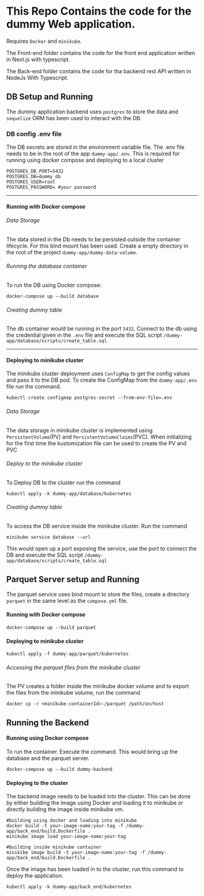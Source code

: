 # This Repo Contains the code for the dummy Web application.

Requires `Docker` and `minikube`.

The Front-end folder contains the code for the front end application written in Next.js with typescript.

The Back-end folder contains the code for tha backend rest API written in NodeJs With Typescript.

## DB Setup and Running
The dummy application backend uses `postgres` to store the data and `sequelize` ORM has been used to interact with the DB. 

### DB config .env file
The DB secrets are stored in the environment variable file.
The .env file needs to be in the root of the app `dummy-app/.env`. This is required for running using docker compose and deploying to a local cluster
```dotenv
POSTGRES_DB_PORT=5432
POSTGRES_DB=dummy_db
POSTGRES_USER=root
POSTGRES_PASSWORD= #your password
```
****
#### Running with Docker compose
###### Data Storage
The data stored in the Db needs to be persisted outside the container lifecycle. For this bind mount has been used.
Create a empty directory in the root of the project `dummy-app/dummy-data-volume`.

###### Running the database container 
To run the DB using Docker compose:
```shell
docker-compose up --build database
```

###### Creating dummy table
The db container would be running in the port `5432`. 
Connect to the db using the credential given in the `.env` file and execute the SQL script `/dummy-app/database/scripts/create_table.sql` 
****

#### Deploying to minikube cluster
The minikube cluster deployment uses `ConfigMap` to get the config values and pass it to the DB pod. To create the ConfigMap from the `dummy-app/.env` file run the command.
```shell
kubectl create configmap postgres-secret --from-env-file=.env
```
###### Data Storage
The data storage in minikube cluster is implemented using `PersistentVolume`(PV) and `PersistentVolumeClaims`(PVC). 
When initializing for the first time the kustomization file can be used to create the PV and PVC

###### Deploy to the minikube cluster
To Deploy DB to the cluster run the command
```shell
kubectl apply -k dummy-app/database/kubernetes
```

###### Creating dummy table
To access the DB service inside the minikube cluster. Run the command
```shell
minikube service database --url
```
This would open up a port exposing the service, use the port to connect the DB and execute the SQL script `/dummy-app/database/scripts/create_table.sql`

## Parquet Server setup and Running
The parquet service uses bind mount to store the files, create a directory `parquet` in the same level as the `compose.yml` file.
#### Running with Docker compose
```shell
docker-compose up --build parquet
```
#### Deploying to minikube cluster
```shell
kubectl apply -f dummy-app/parquet/kubernetes
```
###### Accessing the parquet files from the minikube cluster
The PV creates a folder inside the minikube docker volume and to export the files from the minikube volume, run the command
```shell
docker cp -r <minikube-containerId>:/parquet /path/on/host
```

## Running the Backend
#### Running using Docker compose
To run the container. Execute the command. This would bring up the database and the parquet server.
```shell
docker-compose up --build dummy-backend
```

#### Deploying to the cluster
The backend image needs to be loaded into the cluster. This can be done by either building the image using Docker and loading it to minikube or directly building the image inside minikube vm.
```shell
#building using docker and loading into minikube
docker build -t your-image-name:your-tag -f /dummy-app/back_end/build.Dockerfile .
minikube image load your-image-name:your-tag
```
```shell
#building inside minikube container 
minikibe image build -t your-image-name:your-tag -f /dummy-app/back_end/build.Dockerfile .
```
Once the image has been loaded in to the cluster, run this command to deploy the application.
```shell
kubectl apply -k dummy-app/back_end/kubernetes
```
